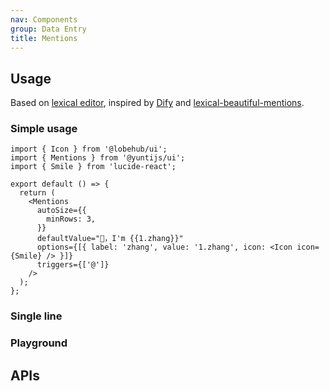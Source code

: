 ```yaml
---
nav: Components
group: Data Entry
title: Mentions
---
```


## Usage

Based on [lexical editor](https://lexical.dev/), inspired by [Dify](https://github.com/langgenius/dify) and [lexical-beautiful-mentions](https://github.com/sodenn/lexical-beautiful-mentions).

### Simple usage

```tsx | pure
import { Icon } from '@lobehub/ui';
import { Mentions } from '@yuntijs/ui';
import { Smile } from 'lucide-react';

export default () => {
  return (
    <Mentions
      autoSize={{
        minRows: 3,
      }}
      defaultValue="👋，I'm {{1.zhang}}"
      options={[{ label: 'zhang', value: '1.zhang', icon: <Icon icon={Smile} /> }]}
      triggers={['@']}
    />
  );
};
```

<code src="./demos/index.tsx" center></code>

### Single line

<code src="./demos/SingleLine.tsx" center></code>

### Playground

<code src="./demos/Playground.tsx" center></code>

## APIs

<API></API>
